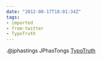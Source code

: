 ```yaml
---
date: "2012-08-17T18:01:34Z"
tags:
- imported
- from-twitter
- TypoTruth
---
```

.@jphastings JPhasTongs [TypoTruth](/tags/TypoTruth)

